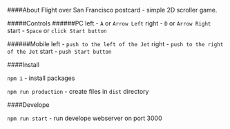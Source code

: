 ####About
Flight over San Francisco postcard - simple 2D scroller game.

#####Controls
######PC
left - `A` or `Arrow Left`
right - `D` or `Arrow Right`
start - `Space` or `click Start button`

######Mobile
left - `push to the left of the Jet`
right - `push to the right of the Jet`
start - `push Start button`



####Install

`npm i` - install packages

`npm run production` - create files in `dist` directory

####Develope

`npm run start` - run develope webserver on port 3000